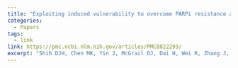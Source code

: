 ```yaml
---
title: "Exploiting induced vulnerability to overcome PARPi resistance and clonal heterogeneity in BRCA mutant triple-negative inflammatory breast cancer"
categories:
  - Papers
tags:
  - link
link: https://pmc.ncbi.nlm.nih.gov/articles/PMC8822293/
excerpt: "Shih DJH, Chen MK, Yin J, McGrail DJ, Dai H, Wei R, Zhang J, Zheng WJ, Do KA, Yang L, Hung MC, Lin SY. Exploiting induced vulnerability to overcome PARPi resistance and clonal heterogeneity in BRCA mutant triple-negative inflammatory breast cancer. Am J Cancer Res. 2022 Jan 15;12(1):337-354. PMID: 35141022; PMCID: PMC8822293."
---
```


